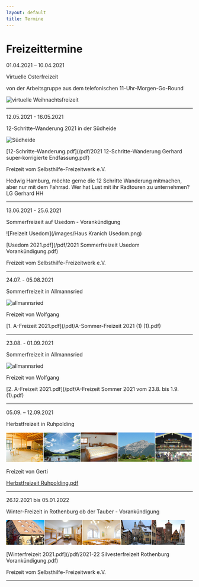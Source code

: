 ```yaml
---
layout: default
title: Termine
---
```

# Freizeittermine

01.04.2021 – 10.04.2021

Virtuelle Osterfreizeit         

von der Arbeitsgruppe aus dem telefonischen 11-Uhr-Morgen-Go-Round

![virtuelle Weihnachtsfreizeit](/images/weihnachtfreizeit.png)

------------------------------------------------------------------------------

12.05.2021 - 16.05.2021

12-Schritte-Wanderung 2021 in der Südheide

![Südheide](/images/wanderungsuedheide.png)

[12-Schritte-Wanderung.pdf](/pdf/2021 12-Schritte-Wanderung Gerhard super-korrigierte Endfassung.pdf)

Freizeit vom Selbsthilfe-Freizeitwerk e.V.

Hedwig Hamburg, möchte gerne die 12 Schritte Wanderung mitmachen, 
aber nur mit dem Fahrrad. Wer hat Lust mit ihr Radtouren zu unternehmen? 
LG Gerhard HH

------------------------------------------------------------------------------

13.06.2021 - 25.6.2021

Sommerfreizeit auf Usedom - Vorankündigung

![Freizeit Usedom](/images/Haus Kranich Usedom.png)

[Usedom 2021.pdf](/pdf/2021 Sommerfreizeit Usedom Vorankündigung.pdf)

Freizeit vom Selbsthilfe-Freizeitwerk e.V.

------------------------------------------------------------------------------

24.07. - 05.08.2021

Sommerfreizeit in Allmannsried

![allmannsried](/images/allmansried.jpeg)

Freizeit von Wolfgang

[1. A-Freizeit 2021.pdf](/pdf/A-Sommer-Freizeit 2021 (1) (1).pdf)

-----------------------------------------------------------------------------

23.08. - 01.09.2021

Sommerfreizeit in Allmannsried

![allmannsried](/images/allmansried.jpeg)

Freizeit von Wolfgang

[2. A-Freizeit 2021.pdf](/pdf/A-Freizeit Sommer 2021 vom 23.8. bis 1.9. (1).pdf)

-----------------------------------------------------------------------------------------------------

05.09. – 12.09.2021

Herbstfreizeit in Ruhpolding

![ruhpolding](/images/bildleiste_2021.png)

Freizeit von Gerti

[Herbstfreizeit Ruhpolding.pdf](/pdf/Herbstfreizeit_2021_Anonym.pdf)

-----------------------------------------------------------------------------------------------------

26.12.2021 bis 05.01.2022

Winter-Freizeit in Rothenburg ob der Tauber - Vorankündigung

![Rothenburg op der Tauber](/images/rothenburg.png)

[Winterfreizeit 2021.pdf](/pdf/2021-22 Silvesterfreizeit Rothenburg  Vorankündigung.pdf)

Freizeit vom Selbsthilfe-Freizeitwerk e.V.

-----------------------------------------------------------------------------------------------------
